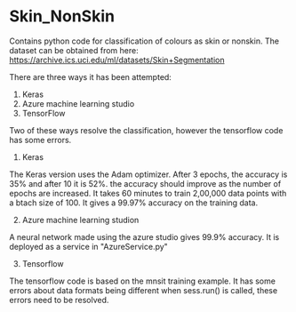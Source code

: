 # Skin_NonSkin

Contains python code for classification of colours as skin or nonskin.
The dataset can be obtained from here:
  https://archive.ics.uci.edu/ml/datasets/Skin+Segmentation
  
  
  
There are three ways it has been attempted:
  1. Keras
  2. Azure machine learning studio
  3. TensorFlow 
  
  
  Two of these ways resolve the classification, however the tensorflow code has some errors.
 
 1. Keras
 
  The Keras version uses the Adam optimizer.
  After 3 epochs, the accuracy is 35% and after 10 it is 52%.
  the accuracy should improve as the number of epochs are increased.
  It takes 60 minutes to train 2,00,000 data points with a btach size of 100.
  It gives a 99.97% accuracy on the training data.
 
 2. Azure machine learning studion
 
   A neural network made using the azure studio gives 99.9% accuracy. It is deployed as a service in "AzureService.py"
  
 3. Tensorflow
 
  The tensorflow code is based on the mnsit training example. 
  It has some errors about data formats being different when sess.run() is called, these errors need to be resolved. 
  
  
  
  
  
  
